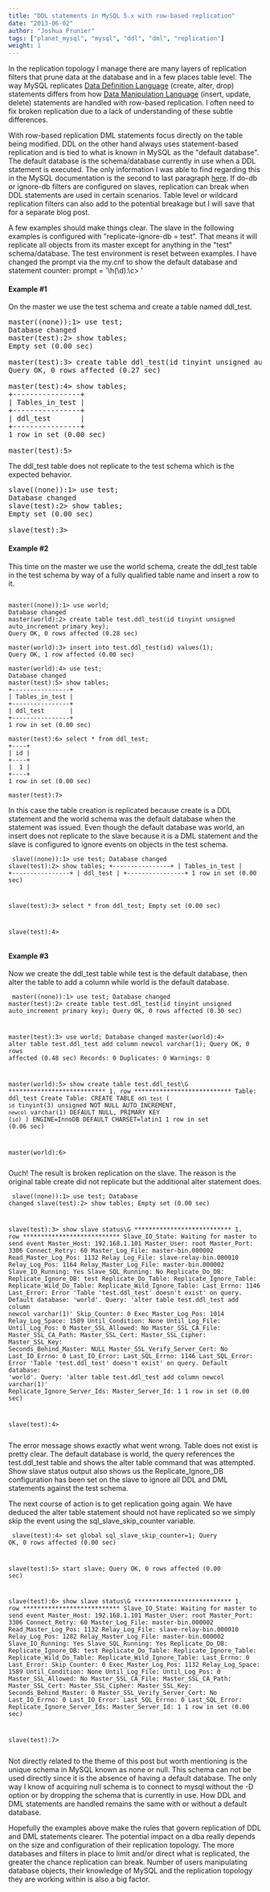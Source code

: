 ```yaml
---
title: "DDL statements in MySQL 5.x with row-based replication"
date: "2013-06-02"
author: "Joshua Prunier"
tags: ["planet_mysql", "mysql", "ddl", "dml", "replication"]
weight: 1
---
```

In the replication topology I manage there are many layers of replication filters that prune data at the database and&nbsp;in a few places table level. The way MySQL replicates <a href="http://dev.mysql.com/doc/refman/5.5/en/sql-syntax-data-definition.html">Data Definition Language</a> (create, alter, drop) statements differs from how <a href="http://dev.mysql.com/doc/refman/5.5/en/sql-syntax-data-manipulation.html">Data Manipulation Language</a> (insert, update, delete) statements are handled with row-based replication. I often need to fix broken replication due to a lack of understanding of these subtle differences.

With row-based replication DML statements focus directly on the table being modified. DDL on the other hand always uses statement-based replication and is tied to what is known in MySQL as the "default database". The default database is the schema/database currently in use when a DDL statement is executed. The only information I was able to find regarding this in the MySQL documentation is the second to last paragraph <a href="http://dev.mysql.com/doc/refman/5.5/en/binary-log-setting.html">here</a>. If do-db or ignore-db filters are configured on slaves, replication can break when DDL statements are used in certain scenarios. Table level or wildcard replication filters can also add to the potential breakage but I will save that for a separate blog post.

A few examples should make things clear. The slave in the following examples is configured with "replicate-ignore-db = test". That means it will replicate all objects from its master except for anything in the "test" schema/database. The test environment is reset between examples. I have changed the prompt via the my.cnf to show the default database and statement counter: prompt = '\h(\d):\c&gt; '


<h4>Example #1</h4>

On the master we use the test schema and create a table named ddl_test.

<pre>
master((none)):1> use test;
Database changed
master(test):2> show tables;
Empty set (0.00 sec)

master(test):3> create table ddl_test(id tinyint unsigned auto_increment primary key);
Query OK, 0 rows affected (0.27 sec)

master(test):4> show tables;
+----------------+
| Tables_in_test |
+----------------+
| ddl_test       |
+----------------+
1 row in set (0.00 sec)

master(test):5>
</pre>

The ddl_test table does not replicate to the test schema which is the expected behavior.

<pre>
slave((none)):1> use test;
Database changed
slave(test):2> show tables;
Empty set (0.00 sec)

slave(test):3>
</pre>

<h4>
Example #2</h4>

This time on the master we use the world schema, create the ddl_test table in the test schema by way of a fully qualified table name and insert a row to it.

<pre><code>
master((none)):1> use world;
Database changed
master(world):2> create table test.ddl_test(id tinyint unsigned auto_increment primary key);
Query OK, 0 rows affected (0.28 sec)

master(world):3> insert into test.ddl_test(id) values(1);
Query OK, 1 row affected (0.00 sec)

master(world):4> use test;
Database changed
master(test):5> show tables;
+----------------+
| Tables_in_test |
+----------------+
| ddl_test       |
+----------------+
1 row in set (0.00 sec)

master(test):6> select * from ddl_test;
+----+
| id |
+----+
|  1 |
+----+
1 row in set (0.00 sec)

master(test):7>
</code></pre>

In this case the table creation is replicated because create is a DDL statement and the world schema was the default database when the statement was issued. Even though the default database was world, an insert does not replicate to the slave because it is a DML statement and the slave is configured to ignore events on objects in the test schema.

<code><pre>
slave((none)):1> use test;
Database changed
slave(test):2> show tables;
+----------------+
| Tables_in_test |
+----------------+
| ddl_test       |
+----------------+
1 row in set (0.00 sec)

slave(test):3> select * from ddl_test;
Empty set (0.00 sec)

slave(test):4>
</pre></code>

<h4>
Example #3</h4>

Now we create the ddl_test table while test is the default database, then alter the table to add a column while world is the default database.
<code><pre>
master((none)):1> use test;
Database changed
master(test):2> create table test.ddl_test(id tinyint unsigned auto_increment primary key);
Query OK, 0 rows affected (0.30 sec)

master(test):3> use world;
Database changed
master(world):4> alter table test.ddl_test add column newcol varchar(1);
Query OK, 0 rows affected (0.48 sec)
Records: 0  Duplicates: 0  Warnings: 0

master(world):5> show create table test.ddl_test\G
*************************** 1. row ***************************
       Table: ddl_test
Create Table: CREATE TABLE `ddl_test` (
  `id` tinyint(3) unsigned NOT NULL AUTO_INCREMENT,
  `newcol` varchar(1) DEFAULT NULL,
  PRIMARY KEY (`id`)
) ENGINE=InnoDB DEFAULT CHARSET=latin1
1 row in set (0.06 sec)

master(world):6>
</pre></code>

Ouch! The result is broken replication on the slave. The reason is the original table create did not replicate but the additional alter statement does.
<code><pre>
slave((none)):1> use test;
Database changed
slave(test):2> show tables;
Empty set (0.00 sec)

slave(test):3> show slave status\G
*************************** 1. row ***************************
               Slave_IO_State: Waiting for master to send event
                  Master_Host: 192.168.1.101
                  Master_User: root
                  Master_Port: 3306
                Connect_Retry: 60
              Master_Log_File: master-bin.000002
          Read_Master_Log_Pos: 1132
               Relay_Log_File: slave-relay-bin.000010
                Relay_Log_Pos: 1164
        Relay_Master_Log_File: master-bin.000002
             Slave_IO_Running: Yes
            Slave_SQL_Running: No
              Replicate_Do_DB: 
          Replicate_Ignore_DB: test
           Replicate_Do_Table: 
       Replicate_Ignore_Table: 
      Replicate_Wild_Do_Table: 
  Replicate_Wild_Ignore_Table: 
                   Last_Errno: 1146
                   Last_Error: Error 'Table 'test.ddl_test' doesn't exist' on query. Default database: 'world'. Query: 'alter table test.ddl_test add column newcol varchar(1)'
                 Skip_Counter: 0
          Exec_Master_Log_Pos: 1014
              Relay_Log_Space: 1589
              Until_Condition: None
               Until_Log_File: 
                Until_Log_Pos: 0
           Master_SSL_Allowed: No
           Master_SSL_CA_File: 
           Master_SSL_CA_Path: 
              Master_SSL_Cert: 
            Master_SSL_Cipher: 
               Master_SSL_Key: 
        Seconds_Behind_Master: NULL
Master_SSL_Verify_Server_Cert: No
                Last_IO_Errno: 0
                Last_IO_Error: 
               Last_SQL_Errno: 1146
               Last_SQL_Error: Error 'Table 'test.ddl_test' doesn't exist' on query. Default database: 'world'. Query: 'alter table test.ddl_test add column newcol varchar(1)'
  Replicate_Ignore_Server_Ids: 
             Master_Server_Id: 1
1 row in set (0.00 sec)

slave(test):4>
</pre></code>

The error message shows exactly what went wrong. Table does not exist is pretty clear. The default database is world, the query references the test.ddl_test table and shows the alter table command that was attempted. Show slave status output also shows us the Replicate_Ignore_DB configuration has been set on the slave to ignore all DDL and DML statements against the test schema.

The next course of action is to get replication going again. We have deduced the alter table statement should not have replicated so we simply skip the event using the sql_slave_skip_counter variable. 
<code><pre>
slave(test):4> set global sql_slave_skip_counter=1;
Query OK, 0 rows affected (0.00 sec)

slave(test):5> start slave;
Query OK, 0 rows affected (0.00 sec)

slave(test):6> show slave status\G
*************************** 1. row ***************************
               Slave_IO_State: Waiting for master to send event
                  Master_Host: 192.168.1.101
                  Master_User: root
                  Master_Port: 3306
                Connect_Retry: 60
              Master_Log_File: master-bin.000002
          Read_Master_Log_Pos: 1132
               Relay_Log_File: slave-relay-bin.000010
                Relay_Log_Pos: 1282
        Relay_Master_Log_File: master-bin.000002
             Slave_IO_Running: Yes
            Slave_SQL_Running: Yes
              Replicate_Do_DB: 
          Replicate_Ignore_DB: test
           Replicate_Do_Table: 
       Replicate_Ignore_Table: 
      Replicate_Wild_Do_Table: 
  Replicate_Wild_Ignore_Table: 
                   Last_Errno: 0
                   Last_Error: 
                 Skip_Counter: 0
          Exec_Master_Log_Pos: 1132
              Relay_Log_Space: 1589
              Until_Condition: None
               Until_Log_File: 
                Until_Log_Pos: 0
           Master_SSL_Allowed: No
           Master_SSL_CA_File: 
           Master_SSL_CA_Path: 
              Master_SSL_Cert: 
            Master_SSL_Cipher: 
               Master_SSL_Key: 
        Seconds_Behind_Master: 0
Master_SSL_Verify_Server_Cert: No
                Last_IO_Errno: 0
                Last_IO_Error: 
               Last_SQL_Errno: 0
               Last_SQL_Error: 
  Replicate_Ignore_Server_Ids: 
             Master_Server_Id: 1
1 row in set (0.00 sec)

slave(test):7>
</pre></code>

Not directly related to the theme of this post but worth mentioning is the unique schema in MySQL known as none or null. This schema can not be used directly since it is the absence of having a default database. The only way I know of acquiring null schema is to connect to mysql without the -D option or by dropping the schema that is currently in use. How DDL and DML statements are handled remains the same with or without a default database.

Hopefully the examples above make the rules that govern replication of DDL and DML statements clearer. The potential impact on a dba really depends on the size and configuration of their replication topology. The more databases and filters in place to limit and/or direct what is replicated, the greater the chance replication can break. Number of users manipulating database objects, their knowledge of MySQL and the replication topology they are working within is also a big factor.
